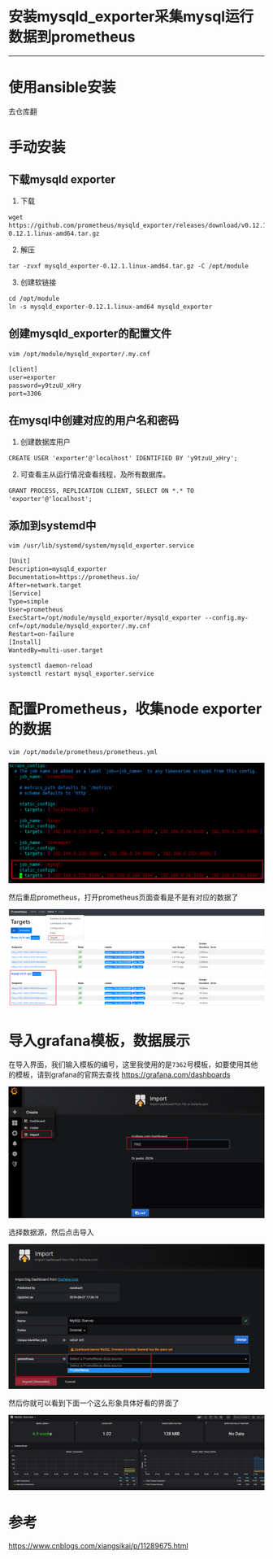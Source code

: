 #   安装mysqld_exporter采集mysql运行数据到prometheus

---

#   使用ansible安装
去仓库翻

#   手动安装
##  下载mysqld exporter
1.  下载

```
wget https://github.com/prometheus/mysqld_exporter/releases/download/v0.12.1/mysqld_exporter-0.12.1.linux-amd64.tar.gz
```

2.  解压

```
tar -zvxf mysqld_exporter-0.12.1.linux-amd64.tar.gz -C /opt/module
```

3.  创建软链接

```
cd /opt/module
ln -s mysqld_exporter-0.12.1.linux-amd64 mysqld_exporter
```

##  创建mysqld_exporter的配置文件

```
vim /opt/module/mysqld_exporter/.my.cnf
```

```
[client]
user=exporter
password=y9tzuU_xHry
port=3306
```

##  在mysql中创建对应的用户名和密码
1.  创建数据库用户

```
CREATE USER 'exporter'@'localhost' IDENTIFIED BY 'y9tzuU_xHry';
```

2.  可查看主从运行情况查看线程，及所有数据库。

```
GRANT PROCESS, REPLICATION CLIENT, SELECT ON *.* TO 'exporter'@'localhost';
```

##  添加到systemd中

```
vim /usr/lib/systemd/system/mysqld_exporter.service
```

```
[Unit]
Description=mysqld_exporter
Documentation=https://prometheus.io/
After=network.target
[Service]
Type=simple
User=prometheus
ExecStart=/opt/module/mysqld_exporter/mysqld_exporter --config.my-cnf=/opt/module/mysqld_exporter/.my.cnf
Restart=on-failure
[Install]
WantedBy=multi-user.target
```

```
systemctl daemon-reload
systemctl restart mysql_exporter.service
```

#   配置Prometheus，收集node exporter的数据
```
vim /opt/module/prometheus/prometheus.yml
```

![](../images/2021/05/20210506161404.png)

然后重启prometheus，打开prometheus页面查看是不是有对应的数据了

![](../images/2021/05/20210506161413.png)

#   导入grafana模板，数据展示
在导入界面，我们输入模板的编号，这里我使用的是`7362`号模板，如要使用其他的模板，请到grafana的官网去查找 https://grafana.com/dashboards

![](../images/2021/05/20210506161436.png)

选择数据源，然后点击导入

![](../images/2021/05/20210506161445.png)

然后你就可以看到下面一个这么形象具体好看的界面了

![](../images/2021/05/20210506161452.png)

#   参考
https://www.cnblogs.com/xiangsikai/p/11289675.html
